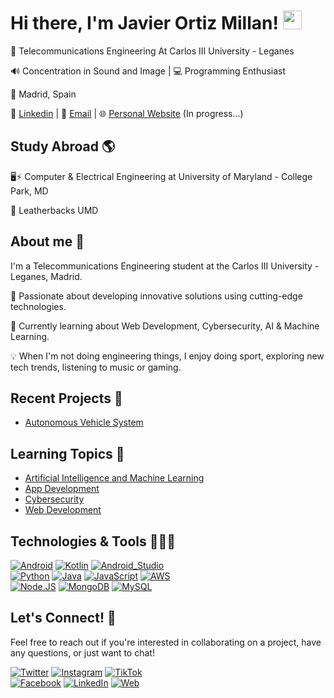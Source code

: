 # Hi there, I'm Javier Ortiz Millan! <img src="https://raw.githubusercontent.com/javierortizmi/javierortizmi/main/media/Hi.gif" width="30px">

📡 Telecommunications Engineering At Carlos III University - Leganes

🔊 Concentration in Sound and Image | 💻 Programming Enthusiast

📍 Madrid, Spain 

🔗 [Linkedin](https://linkedin.com/in/javier-ortiz-millan) | 📨 [Email](mailto:javierortizmi@gmail.com) | 🌐 [Personal Website](#) (In progress...)

## Study Abroad 🌎

🖥️⚡ Computer & Electrical Engineering at University of Maryland - College Park, MD

🤖 Leatherbacks UMD

## About me 👾

I'm a Telecommunications Engineering student at the Carlos III University - Leganes, Madrid. 

🌟 Passionate about developing innovative solutions using cutting-edge technologies. 

🌱 Currently learning about Web Development, Cybersecurity, AI & Machine Learning.

💡 When I'm not doing engineering things, I enjoy doing sport, exploring new tech trends, listening to music or gaming.

## Recent Projects 📂

<ul>
  <li>
    <a href="https://github.com/javierortizmi/AutonomousVehicle" target="_blank">Autonomous Vehicle System</a>
  </li>
</ul>

## Learning Topics 🧠

<ul>
  <li>
    <a href="https://github.com/javierortizmi/ArtificialIntelligence" target="_blank">Artificial Intelligence and Machine Learning</a>
  </li>
  <li>
    <a href="https://github.com/javierortizmi/AppDevelopment" target="_blank">App Development</a>
  </li>
  <li>
    <a href="https://github.com/javierortizmi/Cybersecurity" target="_blank">Cybersecurity</a>
  </li>
  <li>
    <a href="https://github.com/javierortizmi/WebDevelopment" target="_blank">Web Development</a>
  </li>
</ul>

## Technologies & Tools 👨🏻‍💻

[![Android](https://img.shields.io/badge/Android-3DDC84?style=for-the-badge&logo=android&logoColor=white&labelColor=101010)]()
[![Kotlin](https://img.shields.io/badge/Kotlin-0095D5?style=for-the-badge&logo=kotlin&logoColor=white&labelColor=101010)]()
[![Android_Studio](https://img.shields.io/badge/Android_Studio-3DDC84?style=for-the-badge&logo=android-studio&logoColor=white&labelColor=101010)]()
</br>
[![Python](https://img.shields.io/badge/Python-yellow?style=for-the-badge&logo=python&logoColor=white&labelColor=101010)]()
[![Java](https://img.shields.io/badge/Java-007396?style=for-the-badge&logo=java&logoColor=white&labelColor=101010)]()
[![JavaScript](https://img.shields.io/badge/JavaScript-F7DF1E?style=for-the-badge&logo=javascript&logoColor=white&labelColor=101010)]()
[![AWS](https://img.shields.io/badge/AWS-232F3E?style=for-the-badge&logo=amazon-aws&logoColor=white&labelColor=101010)]()
</br>
[![Node.JS](https://img.shields.io/badge/Node.JS-339933?style=for-the-badge&logo=node.js&logoColor=white&labelColor=101010)]()
[![MongoDB](https://img.shields.io/badge/MongoDB-47A248?style=for-the-badge&logo=mongodb&logoColor=white&labelColor=101010)]()
[![MySQL](https://img.shields.io/badge/MySQL-4479A1?style=for-the-badge&logo=mysql&logoColor=white&labelColor=101010)]()

## Let's Connect! 📲

Feel free to reach out if you're interested in collaborating on a project, have any questions, or just want to chat!

[![Twitter](https://img.shields.io/badge/Twitter-@javierortizmi-1DA1F2?style=for-the-badge&logo=twitter&logoColor=white&labelColor=101010)](https://twitter.com/javierortizmi)
[![Instagram](https://img.shields.io/badge/Instagram-@javierortizmi-E4405F?style=for-the-badge&logo=instagram&logoColor=white&labelColor=101010)](https://instagram.com/javierortizmi)
[![TikTok](https://img.shields.io/badge/TikTok-@javierortizmi-69C9D0?style=for-the-badge&logo=tiktok&logoColor=white&labelColor=101010)](https://tiktok.com/@javierortizmi)
</br>
[![Facebook](https://img.shields.io/badge/Facebook-@javierortizmi-1877F2?style=for-the-badge&logo=facebook&logoColor=white&labelColor=101010)](https://facebook.com/javierortizmi)
[![LinkedIn](https://img.shields.io/badge/LinkedIn-Javierortizmi-0077B5?style=for-the-badge&logo=linkedin&logoColor=white&labelColor=101010)](https://www.linkedin.com/in/javierortizmi)
[![Web](https://img.shields.io/badge/Web-JavierOrtizMi.com-14a1f0?style=for-the-badge&logo=dev.to&logoColor=white&labelColor=101010)](#)
